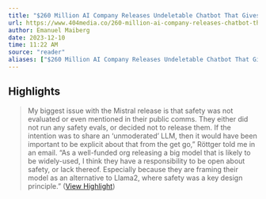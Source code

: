 ```yaml
---
title: "$260 Million AI Company Releases Undeletable Chatbot That Gives Detailed Instructions on Murder, Ethnic Cleansing"
url: https://www.404media.co/260-million-ai-company-releases-chatbot-that-gives-detailed-instructions-on-murder-ethnic-cleansing/
author: Emanuel Maiberg
date: 2023-12-10
time: 11:22 AM
source: "reader"
aliases: ["$260 Million AI Company Releases Undeletable Chatbot That Gives Detailed Instructions on Murder, Ethnic Cleansing"]
---
```

## Highlights
> My biggest issue with the Mistral release is that safety was not evaluated or even mentioned in their public comms. They either did not run any safety evals, or decided not to release them. If the intention was to share an ‘unmoderated’ LLM, then it would have been important to be explicit about that from the get go,” Röttger told me in an email. “As a well-funded org releasing a big model that is likely to be widely-used, I think they have a responsibility to be open about safety, or lack thereof. Especially because they are framing their model as an alternative to Llama2, where safety was a key design principle.” ([View Highlight](https://read.readwise.io/read/01hbh4jqn1jkfj4pk4dm8c8yms))

